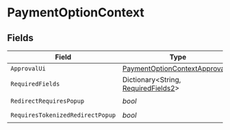 # PaymentOptionContext


## Fields

| Field                                                                                       | Type                                                                                        | Required                                                                                    | Description                                                                                 |
| ------------------------------------------------------------------------------------------- | ------------------------------------------------------------------------------------------- | ------------------------------------------------------------------------------------------- | ------------------------------------------------------------------------------------------- |
| `ApprovalUi`                                                                                | [PaymentOptionContextApprovalUI](../../Models/Components/PaymentOptionContextApprovalUI.md) | :heavy_minus_sign:                                                                          | N/A                                                                                         |
| `RequiredFields`                                                                            | Dictionary<String, [RequiredFields2](../../Models/Components/RequiredFields2.md)>           | :heavy_minus_sign:                                                                          | N/A                                                                                         |
| `RedirectRequiresPopup`                                                                     | *bool*                                                                                      | :heavy_check_mark:                                                                          | N/A                                                                                         |
| `RequiresTokenizedRedirectPopup`                                                            | *bool*                                                                                      | :heavy_check_mark:                                                                          | N/A                                                                                         |